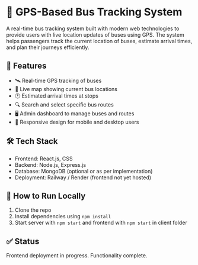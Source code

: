 # 🚌 GPS-Based Bus Tracking System

A real-time bus tracking system built with modern web technologies to provide users with live location updates of buses using GPS. The system helps passengers track the current location of buses, estimate arrival times, and plan their journeys efficiently.

## 📌 Features

- 🛰️ Real-time GPS tracking of buses
- 📍 Live map showing current bus locations
- 🕐 Estimated arrival times at stops
- 🔍 Search and select specific bus routes
- 🖥️ Admin dashboard to manage buses and routes
- 📱 Responsive design for mobile and desktop users

## 🛠️ Tech Stack
- Frontend: React.js, CSS
- Backend: Node.js, Express.js
- Database: MongoDB (optional or as per implementation)
- Deployment: Railway / Render (frontend not yet hosted)

## 🚀 How to Run Locally
1. Clone the repo
2. Install dependencies using `npm install`
3. Start server with `npm start` and frontend with `npm start` in client folder

## ✅ Status
Frontend deployment in progress. Functionality complete.
